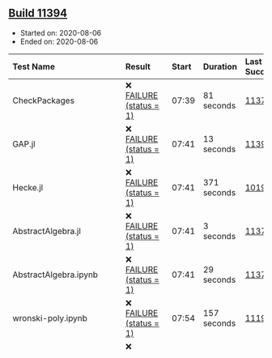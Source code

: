 ## [Build 11394](https://oscarci.mathematik.uni-kl.de/job/oscar/11394/)

* Started on: 2020-08-06
* Ended on: 2020-08-06

| Test Name    | Result | Start | Duration | Last Success | First Failure |
|:-------------|:-------|:------|:---------|:-------------|:--------------|
| CheckPackages | ❌ [FAILURE (status = 1)](https://oscarci.mathematik.uni-kl.de/job/oscar/11394/artifact/logs/build-11394/CheckPackages.log) | 07:39 | 81 seconds | [11376](https://oscarci.mathematik.uni-kl.de/job/oscar/11376/) | [11377](https://oscarci.mathematik.uni-kl.de/job/oscar/11377/) |
| GAP.jl | ❌ [FAILURE (status = 1)](https://oscarci.mathematik.uni-kl.de/job/oscar/11394/artifact/logs/build-11394/GAP.jl.log) | 07:41 | 13 seconds | [11393](https://oscarci.mathematik.uni-kl.de/job/oscar/11393/) | [11394](https://oscarci.mathematik.uni-kl.de/job/oscar/11394/) |
| Hecke.jl | ❌ [FAILURE (status = 1)](https://oscarci.mathematik.uni-kl.de/job/oscar/11394/artifact/logs/build-11394/Hecke.jl.log) | 07:41 | 371 seconds | [10197](https://oscarci.mathematik.uni-kl.de/job/oscar/10197/) | [10198](https://oscarci.mathematik.uni-kl.de/job/oscar/10198/) |
| AbstractAlgebra.jl | ❌ [FAILURE (status = 1)](https://oscarci.mathematik.uni-kl.de/job/oscar/11394/artifact/logs/build-11394/AbstractAlgebra.jl.log) | 07:41 | 3 seconds | [11376](https://oscarci.mathematik.uni-kl.de/job/oscar/11376/) | [11377](https://oscarci.mathematik.uni-kl.de/job/oscar/11377/) |
| AbstractAlgebra.ipynb | ❌ [FAILURE (status = 1)](https://oscarci.mathematik.uni-kl.de/job/oscar/11394/artifact/logs/build-11394/AbstractAlgebra.ipynb.log) | 07:41 | 29 seconds | [11376](https://oscarci.mathematik.uni-kl.de/job/oscar/11376/) | [11377](https://oscarci.mathematik.uni-kl.de/job/oscar/11377/) |
| wronski-poly.ipynb | ❌ [FAILURE (status = 1)](https://oscarci.mathematik.uni-kl.de/job/oscar/11394/artifact/logs/build-11394/wronski-poly.ipynb.log) | 07:54 | 157 seconds | [11192](https://oscarci.mathematik.uni-kl.de/job/oscar/11192/) | [11193](https://oscarci.mathematik.uni-kl.de/job/oscar/11193/) |
| GITFans.ipynb | ❌ [FAILURE (status = 1)](https://oscarci.mathematik.uni-kl.de/job/oscar/11394/artifact/logs/build-11394/GITFans.ipynb.log) | 07:58 | 68 seconds | [10566](https://oscarci.mathematik.uni-kl.de/job/oscar/10566/) | [10567](https://oscarci.mathematik.uni-kl.de/job/oscar/10567/) |
| persistent_hom_vr.ipynb | ❌ [FAILURE (status = 1)](https://oscarci.mathematik.uni-kl.de/job/oscar/11394/artifact/logs/build-11394/persistent_hom_vr.ipynb.log) | 08:06 | 29 seconds | unknown | unknown |
| GAP | ✅ [SUCCESS](https://oscarci.mathematik.uni-kl.de/job/oscar/11394/artifact/logs/build-11394/GAP.log) | 07:41 | 174 seconds |  |  |
| Nemo.jl | ✅ [SUCCESS](https://oscarci.mathematik.uni-kl.de/job/oscar/11394/artifact/logs/build-11394/Nemo.jl.log) | 07:41 | 232 seconds |  |  |
| Singular.jl | ✅ [SUCCESS](https://oscarci.mathematik.uni-kl.de/job/oscar/11394/artifact/logs/build-11394/Singular.jl.log) | 07:41 | 63 seconds |  |  |
| HomalgProject.jl | ✅ [SUCCESS](https://oscarci.mathematik.uni-kl.de/job/oscar/11394/artifact/logs/build-11394/HomalgProject.jl.log) | 07:41 | 91 seconds |  |  |
| Polymake.jl | ✅ [SUCCESS](https://oscarci.mathematik.uni-kl.de/job/oscar/11394/artifact/logs/build-11394/Polymake.jl.log) | 07:41 | 474 seconds |  |  |
| GroupAtlas.jl | ✅ [SUCCESS](https://oscarci.mathematik.uni-kl.de/job/oscar/11394/artifact/logs/build-11394/GroupAtlas.jl.log) | 07:41 | 60 seconds |  |  |
| GroebnerBasis.jl | ✅ [SUCCESS](https://oscarci.mathematik.uni-kl.de/job/oscar/11394/artifact/logs/build-11394/GroebnerBasis.jl.log) | 07:41 | 25 seconds |  |  |
| JuliaInterface | ✅ [SUCCESS](https://oscarci.mathematik.uni-kl.de/job/oscar/11394/artifact/logs/build-11394/JuliaInterface.log) | 07:42 | 22 seconds |  |  |
| JuliaExperimental | ✅ [SUCCESS](https://oscarci.mathematik.uni-kl.de/job/oscar/11394/artifact/logs/build-11394/JuliaExperimental.log) | 07:43 | 35 seconds |  |  |
| Oscar.jl | ✅ [SUCCESS](https://oscarci.mathematik.uni-kl.de/job/oscar/11394/artifact/logs/build-11394/Oscar.jl.log) | 07:41 | 427 seconds |  |  |
| NemoLinearAlgebraForCAP | ✅ [SUCCESS](https://oscarci.mathematik.uni-kl.de/job/oscar/11394/artifact/logs/build-11394/NemoLinearAlgebraForCAP.log) | 07:41 | 45 seconds |  |  |
| CohP1.ipynb | ✅ [SUCCESS](https://oscarci.mathematik.uni-kl.de/job/oscar/11394/artifact/logs/build-11394/CohP1.ipynb.log) | 07:44 | 77 seconds |  |  |
| TiltingEquivalence.ipynb | ✅ [SUCCESS](https://oscarci.mathematik.uni-kl.de/job/oscar/11394/artifact/logs/build-11394/TiltingEquivalence.ipynb.log) | 07:45 | 167 seconds |  |  |
| Hecke.ipynb | ✅ [SUCCESS](https://oscarci.mathematik.uni-kl.de/job/oscar/11394/artifact/logs/build-11394/Hecke.ipynb.log) | 07:41 | 101 seconds |  |  |
| Singular.ipynb | ✅ [SUCCESS](https://oscarci.mathematik.uni-kl.de/job/oscar/11394/artifact/logs/build-11394/Singular.ipynb.log) | 07:43 | 49 seconds |  |  |
| g-vectors.ipynb | ✅ [SUCCESS](https://oscarci.mathematik.uni-kl.de/job/oscar/11394/artifact/logs/build-11394/g-vectors.ipynb.log) | 07:49 | 145 seconds |  |  |
| K3-16.ipynb | ✅ [SUCCESS](https://oscarci.mathematik.uni-kl.de/job/oscar/11394/artifact/logs/build-11394/K3-16.ipynb.log) | 07:52 | 75 seconds |  |  |
| c-automorphisms.ipynb | ✅ [SUCCESS](https://oscarci.mathematik.uni-kl.de/job/oscar/11394/artifact/logs/build-11394/c-automorphisms.ipynb.log) | 07:53 | 84 seconds |  |  |
| Tropicalization.ipynb | ✅ [SUCCESS](https://oscarci.mathematik.uni-kl.de/job/oscar/11394/artifact/logs/build-11394/Tropicalization.ipynb.log) | 07:57 | 86 seconds |  |  |
| uMPS(2,2,4)_0dim.ipynb | ✅ [SUCCESS](https://oscarci.mathematik.uni-kl.de/job/oscar/11394/artifact/logs/build-11394/uMPS-2-2-4-_0dim.ipynb.log) | 07:48 | 91 seconds |  |  |
| GroebnerBasis.ipynb | ✅ [SUCCESS](https://oscarci.mathematik.uni-kl.de/job/oscar/11394/artifact/logs/build-11394/GroebnerBasis.ipynb.log) | 07:59 | 61 seconds |  |  |
| AlgebraicGeometry.ipynb | ✅ [SUCCESS](https://oscarci.mathematik.uni-kl.de/job/oscar/11394/artifact/logs/build-11394/AlgebraicGeometry.ipynb.log) | 08:01 | 121 seconds |  |  |
| DivFreeNotIndFree.ipynb | ✅ [SUCCESS](https://oscarci.mathematik.uni-kl.de/job/oscar/11394/artifact/logs/build-11394/DivFreeNotIndFree.ipynb.log) | 08:03 | 88 seconds |  |  |
| hom_vr_complexes.ipynb | ✅ [SUCCESS](https://oscarci.mathematik.uni-kl.de/job/oscar/11394/artifact/logs/build-11394/hom_vr_complexes.ipynb.log) | 08:04 | 99 seconds |  |  |
